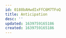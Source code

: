 ```yaml
---
id: 0188bAHwdIxFfC6M7TFoQ
title: Anticipation
desc: ''
updated: 1639759165186
created: 1639759165186
---
```


